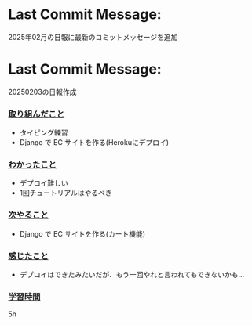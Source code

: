 # Last Commit Message:
2025年02月の日報に最新のコミットメッセージを追加

# Last Commit Message:
20250203の日報作成

### <u>取り組んだこと</u>
- タイピング練習
- Django で EC サイトを作る(Herokuにデプロイ)

### <u>わかったこと</u>
-  デプロイ難しい
- 1回チュートリアルはやるべき

### <u>次やること</u>
- Django で EC サイトを作る(カート機能)

### <u>感じたこと</u>
- デプロイはできたみたいだが、もう一回やれと言われてもできないかも...

### <u>学習時間</u>
5h
